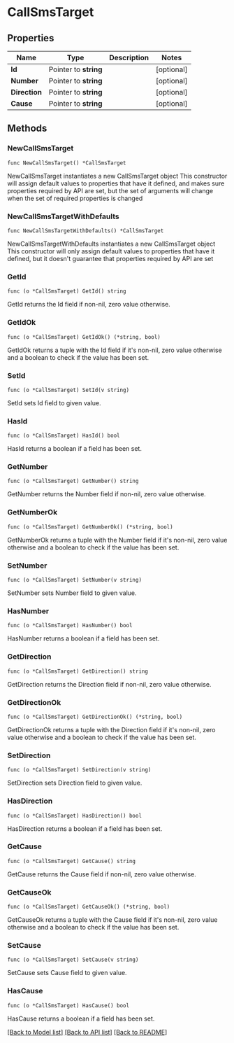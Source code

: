 # CallSmsTarget

## Properties

Name | Type | Description | Notes
------------ | ------------- | ------------- | -------------
**Id** | Pointer to **string** |  | [optional] 
**Number** | Pointer to **string** |  | [optional] 
**Direction** | Pointer to **string** |  | [optional] 
**Cause** | Pointer to **string** |  | [optional] 

## Methods

### NewCallSmsTarget

`func NewCallSmsTarget() *CallSmsTarget`

NewCallSmsTarget instantiates a new CallSmsTarget object
This constructor will assign default values to properties that have it defined,
and makes sure properties required by API are set, but the set of arguments
will change when the set of required properties is changed

### NewCallSmsTargetWithDefaults

`func NewCallSmsTargetWithDefaults() *CallSmsTarget`

NewCallSmsTargetWithDefaults instantiates a new CallSmsTarget object
This constructor will only assign default values to properties that have it defined,
but it doesn't guarantee that properties required by API are set

### GetId

`func (o *CallSmsTarget) GetId() string`

GetId returns the Id field if non-nil, zero value otherwise.

### GetIdOk

`func (o *CallSmsTarget) GetIdOk() (*string, bool)`

GetIdOk returns a tuple with the Id field if it's non-nil, zero value otherwise
and a boolean to check if the value has been set.

### SetId

`func (o *CallSmsTarget) SetId(v string)`

SetId sets Id field to given value.

### HasId

`func (o *CallSmsTarget) HasId() bool`

HasId returns a boolean if a field has been set.

### GetNumber

`func (o *CallSmsTarget) GetNumber() string`

GetNumber returns the Number field if non-nil, zero value otherwise.

### GetNumberOk

`func (o *CallSmsTarget) GetNumberOk() (*string, bool)`

GetNumberOk returns a tuple with the Number field if it's non-nil, zero value otherwise
and a boolean to check if the value has been set.

### SetNumber

`func (o *CallSmsTarget) SetNumber(v string)`

SetNumber sets Number field to given value.

### HasNumber

`func (o *CallSmsTarget) HasNumber() bool`

HasNumber returns a boolean if a field has been set.

### GetDirection

`func (o *CallSmsTarget) GetDirection() string`

GetDirection returns the Direction field if non-nil, zero value otherwise.

### GetDirectionOk

`func (o *CallSmsTarget) GetDirectionOk() (*string, bool)`

GetDirectionOk returns a tuple with the Direction field if it's non-nil, zero value otherwise
and a boolean to check if the value has been set.

### SetDirection

`func (o *CallSmsTarget) SetDirection(v string)`

SetDirection sets Direction field to given value.

### HasDirection

`func (o *CallSmsTarget) HasDirection() bool`

HasDirection returns a boolean if a field has been set.

### GetCause

`func (o *CallSmsTarget) GetCause() string`

GetCause returns the Cause field if non-nil, zero value otherwise.

### GetCauseOk

`func (o *CallSmsTarget) GetCauseOk() (*string, bool)`

GetCauseOk returns a tuple with the Cause field if it's non-nil, zero value otherwise
and a boolean to check if the value has been set.

### SetCause

`func (o *CallSmsTarget) SetCause(v string)`

SetCause sets Cause field to given value.

### HasCause

`func (o *CallSmsTarget) HasCause() bool`

HasCause returns a boolean if a field has been set.


[[Back to Model list]](../README.md#documentation-for-models) [[Back to API list]](../README.md#documentation-for-api-endpoints) [[Back to README]](../README.md)


